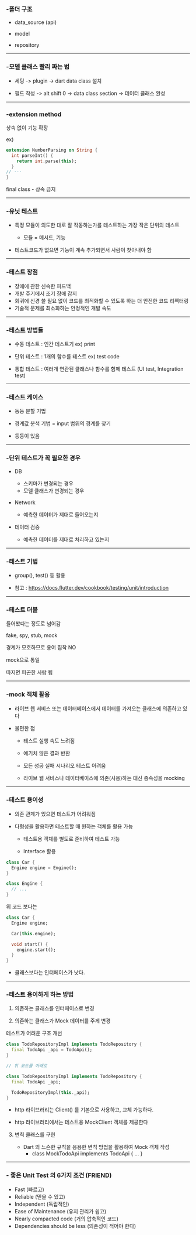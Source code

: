 ### -폴더 구조

- data_source (api)

- model

- repository

***

### -모델 클래스 빨리 짜는 법

- 세팅 -> plugin -> dart data class 설치

- 필드 작성 -> alt shift 0 -> data class section -> 데이터 클래스 완성

***

### -extension method

상속 없이 기능 확장

ex)

```dart
extension NumberParsing on String {
  int parseInt() {
    return int.parse(this);
  }
// ···
}
```

final class - 상속 금지

***

### -유닛 테스트

- 특정 모듈이 의도한 대로 잘 작동하는가를 테스트하는 가장 작은 단위의 테스트

    - 모듈 = 메서드, 기능

- 테스트코드가 없으면 기능이 계속 추가되면서 사람이 찾아내야 함

***

### -테스트 장점

- 장애에 관한 신속한 피드백
- 개발 주기에서 조기 장애 감지
- 회귀에 신경 쓸 필요 없이 코드를 최적화할 수 있도록 하는 더 안전한 코드 리팩터링
- 기술적 문제를 최소화하는 안정적인 개발 속도

***

### -테스트 방법들

- 수동 테스트 : 인간 테스트기 ex) print

- 단위 테스트 : 1개의 함수를 테스트 ex) test code

- 통합 테스트 : 여러개 연관된 클래스나 함수를 함께 테스트 (UI test, Integration test)

***

### -테스트 케이스

- 동등 분할 기법

- 경계값 분석 기법 = input 범위의 경계를 찾기

- 등등이 있음

***

### -단위 테스트가 꼭 필요한 경우

- DB
    - 스키마가 변경되는 경우
    - 모델 클래스가 변경되는 경우


- Network
    - 예측한 데이터가 제대로 들어오는지


- 데이터 검증
    - 예측한 데이터를 제대로 처리하고 있는지

***

### -테스트 기법

- group(), test() 등 활용

- 참고 : https://docs.flutter.dev/cookbook/testing/unit/introduction

***

### -테스트 더블

들어봤다는 정도로 넘어감

fake, spy, stub, mock

경계가 모호하므로 용어 집착 NO

mock으로 통일

따지면 피곤한 사람 됨

***

### -mock 객체 활용

- 라이브 웹 서비스 또는 데이터베이스에서 데이터를 가져오는 클래스에 의존하고 있다

- 불편한 점

    - 테스트 실행 속도 느려짐

    - 예기치 않은 결과 반환

    - 모든 성공 실패 시나리오 테스트 어려움

    - 라이브 웹 서비스나 데이터베이스에 의존(사용)하는 대신 종속성을 mocking

***

### -테스트 용이성

- 의존 관계가 있으면 테스트가 어려워짐

- 다형성을 활용하면 테스트할 때 원하는 객체를 활용 가능

    - 테스트용 객체를 별도로 준비하여 테스트 가능

    - Interface 활용

```dart
class Car {
  Engine engine = Engine();
}

class Engine {
  // ...
}
```

위 코드 보다는

```dart
class Car {
  Engine engine;

  Car(this.engine);

  void start() {
    engine.start();
  }
}
```

- 클래스보다는 인터페이스가 낫다.

***

### -테스트 용이하게 하는 방법

1. 의존하는 클래스를 인터페이스로 변경

2. 의존하는 클래스가 Mock 데이터를 주게 변경

테스트가 어려운 구조 개선

```dart
class TodoRepositoryImpl implements TodoRepository {
  final TodoApi _api = TodoApi();
}

// 위 코드를 아래로

class TodoRepositoryImpl implements TodoRepository {
  final TodoApi _api;

  TodoRepositoryImpl(this._api);
}
```

- http 라이브러리는 Client() 를 기본으로 사용하고, 교체 가능하다.

- http 라이브러리에서는 테스트용 MockClient 객체를 제공한다


3. 변칙 클래스를 구현

    - Dart 의 느슨한 규칙을 응용한 변칙 방법을 활용하여 Mock 객체 작성
        - class MockTodoApi implements TodoApi { ... }

***

### - 좋은 Unit Test 의 6가지 조건 (FRIEND)

- Fast (빠르고)
- Reliable (믿을 수 있고)
- Independent (독립적인)
- Ease of Maintenance (유지 관리가 쉽고)
- Nearly compacted code (거의 압축적인 코드)
- Dependencies should be less (의존성이 적어야 한다)
